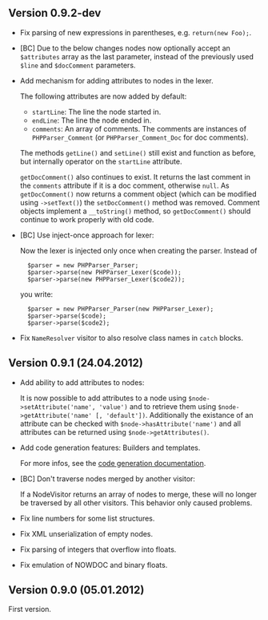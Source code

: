 Version 0.9.2-dev
-----------------

* Fix parsing of new expressions in parentheses, e.g. `return(new Foo);`.

* [BC] Due to the below changes nodes now optionally accept an `$attributes` array as the
  last parameter, instead of the previously used `$line` and `$docComment` parameters.

* Add mechanism for adding attributes to nodes in the lexer.

  The following attributes are now added by default:

   * `startLine`: The line the node started in.
   * `endLine`: The line the node ended in.
   * `comments`: An array of comments. The comments are instances of `PHPParser_Comment`
     (or `PHPParser_Comment_Doc` for doc comments).

  The methods `getLine()` and `setLine()` still exist and function as before, but internally
  operator on the `startLine` attribute.

  `getDocComment()` also continues to exist. It returns the last comment in the `comments`
  attribute if it is a doc comment, otherwise `null`. As `getDocComment()` now returns a
  comment object (which can be modified using `->setText()`) the `setDocComment()` method was
  removed. Comment objects implement a `__toString()` method, so `getDocComment()` should
  continue to work properly with old code.

* [BC] Use inject-once approach for lexer:

  Now the lexer is injected only once when creating the parser. Instead of

        $parser = new PHPParser_Parser;
        $parser->parse(new PHPParser_Lexer($code));
        $parser->parse(new PHPParser_Lexer($code2));

  you write:

        $parser = new PHPParser_Parser(new PHPParser_Lexer);
        $parser->parse($code);
        $parser->parse($code2);

* Fix `NameResolver` visitor to also resolve class names in `catch` blocks.

Version 0.9.1 (24.04.2012)
--------------------------

* Add ability to add attributes to nodes:

  It is now possible to add attributes to a node using `$node->setAttribute('name', 'value')` and to retrieve them using
  `$node->getAttribute('name' [, 'default'])`. Additionally the existance of an attribute can be checked with
  `$node->hasAttribute('name')` and all attributes can be returned using `$node->getAttributes()`.

* Add code generation features: Builders and templates.

  For more infos, see the [code generation documentation][1].

* [BC] Don't traverse nodes merged by another visitor:

  If a NodeVisitor returns an array of nodes to merge, these will no longer be traversed by all other visitors. This
  behavior only caused problems.

* Fix line numbers for some list structures.
* Fix XML unserialization of empty nodes.
* Fix parsing of integers that overflow into floats.
* Fix emulation of NOWDOC and binary floats.

Version 0.9.0 (05.01.2012)
--------------------------

First version.

 [1]: https://github.com/nikic/PHP-Parser/blob/master/doc/3_Code_generation.markdown